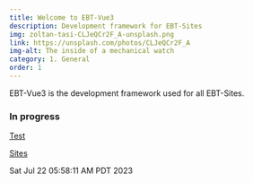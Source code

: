 ```yaml
---
title: Welcome to EBT-Vue3
description: Development framework for EBT-Sites
img: zoltan-tasi-CLJeQCr2F_A-unsplash.png
link: https://unsplash.com/photos/CLJeQCr2F_A
img-alt: The inside of a mechanical watch
category: 1. General
order: 1
---
```


EBT-Vue3 is the development framework used for all EBT-Sites.

### In progress

[Test](#/wiki/dev/toc)

[Sites](#/wiki/sites/toc)

Sat Jul 22 05:58:11 AM PDT 2023
